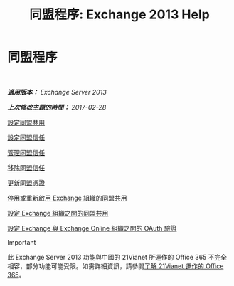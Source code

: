 ﻿---
title: '同盟程序: Exchange 2013 Help'
TOCTitle: 同盟程序
ms:assetid: 124d7253-095c-428e-b8f7-f43a9a2d0150
ms:mtpsurl: https://technet.microsoft.com/zh-tw/library/JJ676768(v=EXCHG.150)
ms:contentKeyID: 50472609
ms.date: 05/21/2018
mtps_version: v=EXCHG.150
ms.translationtype: MT
---

# 同盟程序

 

_**適用版本：** Exchange Server 2013_

_**上次修改主題的時間：** 2017-02-28_

[設定同盟共用](configure-federated-sharing-exchange-2013-help.md)

[設定同盟信任](configure-a-federation-trust-exchange-2013-help.md)

[管理同盟信任](manage-a-federation-trust-exchange-2013-help.md)

[移除同盟信任](remove-a-federation-trust-exchange-2013-help.md)

[更新同盟憑證](renew-the-federation-certificate-exchange-2013-help.md)

[停用或重新啟用 Exchange 組織的同盟共用](disable-or-re-enable-federated-sharing-for-your-exchange-organization-exchange-2013-help.md)

[設定 Exchange 組織之間的同盟共用](configuring-federated-sharing-between-exchange-organizations-exchange-2013-help.md)

[設定 Exchange 與 Exchange Online 組織之間的 OAuth 驗證](configure-oauth-authentication-between-exchange-and-exchange-online-organizations-exchange-2013-help.md)


> [!IMPORTANT]  
> 此 Exchange Server 2013 功能與中國的 21Vianet 所運作的 Office 365 不完全相容，部分功能可能受限。如需詳細資訊，請參閱<a href="https://go.microsoft.com/fwlink/?linkid=313640">了解 21Vianet 運作的 Office 365</a>。




